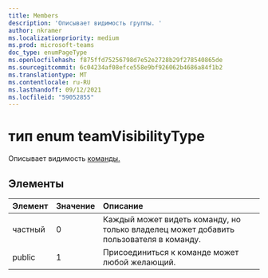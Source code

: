 ```yaml
---
title: Members
description: 'Описывает видимость группы. '
author: nkramer
ms.localizationpriority: medium
ms.prod: microsoft-teams
doc_type: enumPageType
ms.openlocfilehash: f875ffd75256798d7e52e2728b29f278540865de
ms.sourcegitcommit: 6c04234af08efce558e9bf926062b4686a84f1b2
ms.translationtype: MT
ms.contentlocale: ru-RU
ms.lasthandoff: 09/12/2021
ms.locfileid: "59052855"
---
```

# <a name="teamvisibilitytype-enum-type"></a>тип enum teamVisibilityType



Описывает видимость [команды.](../resources/team.md) 

## <a name="members"></a>Элементы

| Элемент | Значение| Описание |
|:---------------|:--------|:----------|
|частный|0|Каждый может видеть команду, но только владелец может добавить пользователя в команду.|
|public|1|Присоединиться к команде может любой желающий.|

